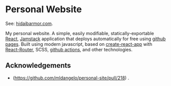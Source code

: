 # Personal Website

See: [hidaibarmor.com](https://hidaibarmor.com).

My personal website. A simple, easily modifiable, statically-exportable [React](https://reactjs.org/), [Jamstack](https://jamstack.org/) application that deploys automatically for free using [github pages](https://pages.github.com/). Built using modern javascript, based on [create-react-app](https://github.com/facebook/create-react-app) with [React-Router](https://reactrouter.com/), SCSS, [github actions](https://github.com/features/actions), and other technologies.

## Acknowledgements
* (https://github.com/mldangelo/personal-site/pull/218) .
